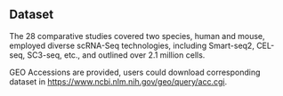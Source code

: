 ## Dataset

The 28 comparative studies covered two species, human and mouse, employed diverse scRNA-Seq technologies, including Smart-seq2, CEL-seq, SC3-seq, etc., and outlined over 2.1 million cells.

GEO Accessions are provided, users could download corresponding dataset in https://www.ncbi.nlm.nih.gov/geo/query/acc.cgi.
